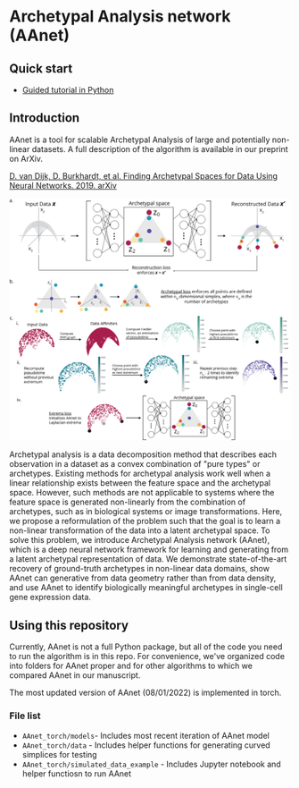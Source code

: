 # Archetypal Analysis network (AAnet)

## Quick start

* [Guided tutorial in Python](https://nbviewer.jupyter.org/github/KrishnaswamyLab/AAnet/blob/master/AAnet_torch/simulated_data_example/AAnet_vs_other_methods_on_tetrahedron.ipynb)


## Introduction

AAnet is a tool for scalable Archetypal Analysis of large and potentially non-linear datasets. A full description of the algorithm is available in our preprint on ArXiv.

[D. van Dijk, D. Burkhardt, et al. Finding Archetypal Spaces for Data Using Neural Networks. 2019. arXiv](https://arxiv.org/abs/1901.09078)

![alt text](https://github.com/KrishnaswamyLab/AAnet/blob/master/AAnet.png)

Archetypal analysis is a data decomposition method that describes each observation in a dataset as a convex combination of "pure types" or archetypes. Existing methods for archetypal analysis work well when a linear relationship exists between the feature space and the archetypal space. However, such methods are not applicable to systems where the feature space is generated non-linearly from the combination of archetypes, such as in biological systems or image transformations. Here, we propose a reformulation of the problem such that the goal is to learn a non-linear transformation of the data into a latent archetypal space. To solve this problem, we introduce Archetypal Analysis network (AAnet), which is a deep neural network framework for learning and generating from a latent archetypal representation of data. We demonstrate state-of-the-art recovery of ground-truth archetypes in non-linear data domains, show AAnet can generative from data geometry rather than from data density, and use AAnet to identify biologically meaningful archetypes in single-cell gene expression data.

## Using this repository

Currently, AAnet is not a full Python package, but all of the code you need to run the algorithm is in this repo. For convenience, we've organized code into folders for AAnet proper and for other algorithms to which we compared AAnet in our manuscript.

The most updated version of AAnet (08/01/2022) is implemented in torch. 

### File list
* `AAnet_torch/models`- Includes most recent iteration of AAnet model
* `AAnet_torch/data` - Includes helper functions for generating curved simplices for testing
* `AAnet_torch/simulated_data_example` - Includes Jupyter notebook and helper functiosn to run AAnet
